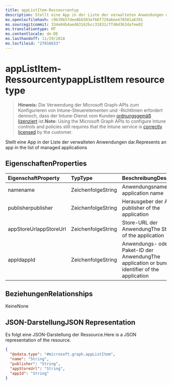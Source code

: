 ```yaml
---
title: appListItem-Ressourcentyp
description: Stellt eine App in der Liste der verwalteten Anwendungen dar.
ms.openlocfilehash: c9b39b5fdee8bb503ef66f729a6ee478581a6391
ms.sourcegitcommit: 334e84b4aed63162bcc31831cffd6d363dafee02
ms.translationtype: MT
ms.contentlocale: de-DE
ms.lasthandoff: 11/29/2018
ms.locfileid: "27016633"
---
```

# <a name="applistitem-resource-type"></a><span data-ttu-id="62cdb-103">appListItem-Ressourcentyp</span><span class="sxs-lookup"><span data-stu-id="62cdb-103">appListItem resource type</span></span>

> <span data-ttu-id="62cdb-104">**Hinweis:** Die Verwendung der Microsoft Graph-APIs zum Konfigurieren von Intune-Steuerelementen und -Richtlinien erfordert dennoch, dass der Intune-Dienst vom Kunden [ordnungsgemäß lizenziert](https://go.microsoft.com/fwlink/?linkid=839381) ist.</span><span class="sxs-lookup"><span data-stu-id="62cdb-104">**Note:** Using the Microsoft Graph APIs to configure Intune controls and policies still requires that the Intune service is [correctly licensed](https://go.microsoft.com/fwlink/?linkid=839381) by the customer.</span></span>

<span data-ttu-id="62cdb-105">Stellt eine App in der Liste der verwalteten Anwendungen dar.</span><span class="sxs-lookup"><span data-stu-id="62cdb-105">Represents an app in the list of managed applications</span></span>
## <a name="properties"></a><span data-ttu-id="62cdb-106">Eigenschaften</span><span class="sxs-lookup"><span data-stu-id="62cdb-106">Properties</span></span>
|<span data-ttu-id="62cdb-107">Eigenschaft</span><span class="sxs-lookup"><span data-stu-id="62cdb-107">Property</span></span>|<span data-ttu-id="62cdb-108">Typ</span><span class="sxs-lookup"><span data-stu-id="62cdb-108">Type</span></span>|<span data-ttu-id="62cdb-109">Beschreibung</span><span class="sxs-lookup"><span data-stu-id="62cdb-109">Description</span></span>|
|:---|:---|:---|
|<span data-ttu-id="62cdb-110">name</span><span class="sxs-lookup"><span data-stu-id="62cdb-110">name</span></span>|<span data-ttu-id="62cdb-111">Zeichenfolge</span><span class="sxs-lookup"><span data-stu-id="62cdb-111">String</span></span>|<span data-ttu-id="62cdb-112">Anwendungsname</span><span class="sxs-lookup"><span data-stu-id="62cdb-112">The application name</span></span>|
|<span data-ttu-id="62cdb-113">publisher</span><span class="sxs-lookup"><span data-stu-id="62cdb-113">publisher</span></span>|<span data-ttu-id="62cdb-114">Zeichenfolge</span><span class="sxs-lookup"><span data-stu-id="62cdb-114">String</span></span>|<span data-ttu-id="62cdb-115">Herausgeber der App</span><span class="sxs-lookup"><span data-stu-id="62cdb-115">The publisher of the application</span></span>|
|<span data-ttu-id="62cdb-116">appStoreUrl</span><span class="sxs-lookup"><span data-stu-id="62cdb-116">appStoreUrl</span></span>|<span data-ttu-id="62cdb-117">Zeichenfolge</span><span class="sxs-lookup"><span data-stu-id="62cdb-117">String</span></span>|<span data-ttu-id="62cdb-118">Store-URL der Anwendung</span><span class="sxs-lookup"><span data-stu-id="62cdb-118">The Store URL of the application</span></span>|
|<span data-ttu-id="62cdb-119">appId</span><span class="sxs-lookup"><span data-stu-id="62cdb-119">appId</span></span>|<span data-ttu-id="62cdb-120">Zeichenfolge</span><span class="sxs-lookup"><span data-stu-id="62cdb-120">String</span></span>|<span data-ttu-id="62cdb-121">Anwendungs- oder Paket-ID der Anwendung</span><span class="sxs-lookup"><span data-stu-id="62cdb-121">The application or bundle identifier of the application</span></span>|

## <a name="relationships"></a><span data-ttu-id="62cdb-122">Beziehungen</span><span class="sxs-lookup"><span data-stu-id="62cdb-122">Relationships</span></span>
<span data-ttu-id="62cdb-123">Keine</span><span class="sxs-lookup"><span data-stu-id="62cdb-123">None</span></span>
## <a name="json-representation"></a><span data-ttu-id="62cdb-124">JSON-Darstellung</span><span class="sxs-lookup"><span data-stu-id="62cdb-124">JSON Representation</span></span>
<span data-ttu-id="62cdb-125">Es folgt eine JSON-Darstellung der Ressource.</span><span class="sxs-lookup"><span data-stu-id="62cdb-125">Here is a JSON representation of the resource.</span></span>
<!-- {
  "blockType": "resource",
  "@odata.type": "microsoft.graph.appListItem"
}
-->
``` json
{
  "@odata.type": "#microsoft.graph.appListItem",
  "name": "String",
  "publisher": "String",
  "appStoreUrl": "String",
  "appId": "String"
}
```



